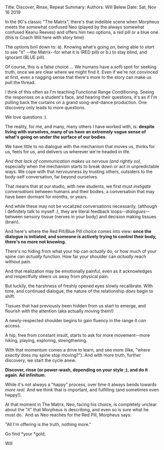 Title:   Discover, Rinse, Repeat
Summary: 
Authors: Will Belew
Date:    Sat, Nov 16 2019
        

In the 90's classic "The Matrix", there's that indelible scene when Morpheus meets the somewhat confused Neo (played by the always somewhat confused Keanu Reeves) and offers him two options, a red pill or a blue one. (this is Coach Will here with story time)

The options boil down to: a). Knowing what's going on, being able to *start* to see "it" --the Matrix--for what it is (RED pill) or b.) to stay blind, and ignorant (BLUE pill).

Of course, this is a false choice … We humans have a soft-spot for seeking truth, once we are clear where we might find it. Even if we're not convinced at first, even a nagging sense that there's more to the story can make us pull the thread.

I think of this often as I'm teaching Functional Range Conditioning. Seeing the responses on a student's face, and hearing their questions, it's as if I'm pulling back the curtains on a grand song-and-dance production. One discovery only leads to more questions.

We love questions :). 

The reality, for me, and many, many others I have worked with, is: **despite living with ourselves, many of us have an extremely vague sense of what's going on under the surface of our bodies**.

We have little to no dialogue with the mechanism that moves us, thinks for us, feels for us, and delivers us wherever we're headed in life.

*And that lack of communication makes us nervous (and rightly so)*, especially when the mechanism starts to break down or act in unpredictable ways. We cope with that nervousness by trusting others, outsiders to the body-self conversation, far beyond ourselves.

That means that at our studio, with new students, we first must *instigate conversations* between humans and their bodies, a conversation that may have been dormant for months, or years.

And while these may not be vocalized conversations necessarily, (although I definitely talk to myself :), they are literal feedback loops--*dialogues*--between sensory tissue (nerves in your body) and decision making tissues (brain).

And here's where the Red Pill/Blue Pill choice comes into view: **once the dialogue is initiated, and someone is actively trying to control their body, there's no more not knowing.**

There's no hiding from what your hip can *actually* do, or how much of your spine can *actually* function. How far your shoulder can *actually* reach without pain.

And that realization may be emotionally painful, even as it acknowledges and respectfully steers us away from physical pain.

But luckily, the harshness of freshly opened eyes slowly recalibrate. With time, and continued dialogue, the nature of the relationship *does* begin to shift.

Tissues that had previously been hidden from us start to emerge, and flourish with the attention (aka actually moving them!)

A newly-respected shoulder begins to gain fluency in the range it *can* access.

A hip, free from constant insult, starts to ask for more movement--more hiking, playing, exploring, strengthening.

With that momentum comes a drive to learn, and see more (like, "where *exactly* does my spine stop moving?"). And with more truth, further discovery, we start the cycle anew.

**Discover, rinse (or power-wash, depending on your style ;), and do it again. Ad infinitum.**

While it's not always a "happy" process, over time it always bends towards *more real*. And we think that is important, and fulfilling (and sometimes even happy!).

At that moment in The Matrix, Neo, facing his choice, is completely unclear about the "it" that Morpheus is describing, and even so is sure what he must do.  And as Neo reaches for the Red Pill, Morpheus says:

"All I'm offering is the truth, nothing more."


Go find *your *gold,

Will

